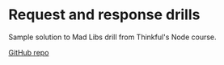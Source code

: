 Request and response drills
===========================

Sample solution to Mad Libs drill from Thinkful's Node course.

[GitHub repo](https://github.com/Thinkful-Ed/hyperdev-req-resp-drill-1__solution)